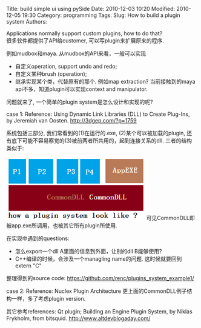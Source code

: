 Title: build simple ui using pySide 
Date: 2010-12-03 10:20
Modified: 2010-12-05 19:30
Category: programming 
Tags: 
Slug: How to build a plugin system 
Authors: 

Applications normally support custom plugins, how to do that?  
很多软件都提供了API给customer, 可以写plugin来扩展原来的程序. 

例如mudbox和maya. 从mudbox的API来看，一般可以实现
- 自定义operation, support undo and redo;
- 自定义某种brush (operation); 
- 继承实现某个类，代替原有的那个. 例如map extraction? 
当前接触到的maya api不多，知道plugin可以实现context and manipulator.

问题就来了, 一个简单的plugin system是怎么设计和实现的呢? 

case 1: 
Reference: Using Dynamic Link Libraries (DLL) to Create Plug-Ins, by Jeremiah van Oosten. 
http://3dgep.com/?p=1759 

系统包括三部分, 我们常看到的(1)在运行的.exe, (2)某个可以被加载的plugin, 还有底下可能不容易察觉的(3)被前两者所共用的，起到连接关系的dll. 三者的结构类似于: 
   
  ![Alt text](data/how_plugin_system_work.PNG "plugin system example1")
可见CommonDLL即被app.exe所调用，也被其它所有plugin所使用.

在实现中遇到的questions: 
- 怎么export一个dll A里面的信息到外面，让别的dll B能够使用? 
- C++编译的时候，会涉及一个managling name的问题. 这时候就要回到extern "C"

整理得到的source code: https://github.com/renc/plugins_system_example1/

case 2: 
Reference: Nuclex Plugin Architecture
更上面的CommonDLL例子结构一样，多了考虑plugin version. 

其它参考references: 
Qt plugin; 
Building an Engine Plugin System, by Niklas Frykholm, from bitsquid. http://www.altdevblogaday.com/ 



